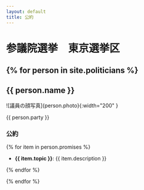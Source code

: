 ```yaml
---
layout: default
title: 公約
---
```


# 参議院選挙　東京選挙区

{% for person in site.politicians %}
---

## {{ person.name }}

![議員の顔写真]{person.photo}{:width="200" }


{{ person.party }}

### 公約

{% for item in person.promises %}
- **{{ item.topic }}**: {{ item.description }}  

{% endfor %}

{% endfor %}



